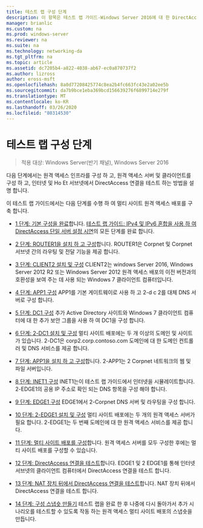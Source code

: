 ```yaml
---
title: 테스트 랩 구성 단계
description: 이 항목은 테스트 랩 가이드-Windows Server 2016에 대 한 DirectAccess 멀티 사이트 배포 시연의 일부입니다.
manager: brianlic
ms.custom: na
ms.prod: windows-server
ms.reviewer: na
ms.suite: na
ms.technology: networking-da
ms.tgt_pltfrm: na
ms.topic: article
ms.assetid: dc7205b4-a822-4038-ab67-ec0a870737f2
ms.author: lizross
author: eross-msft
ms.openlocfilehash: 8a0d77208425774c8ea2b4fc663fc43e2a02ee5b
ms.sourcegitcommit: da7b9bce1eba369bcd156639276f6899714e279f
ms.translationtype: MT
ms.contentlocale: ko-KR
ms.lasthandoff: 03/26/2020
ms.locfileid: "80314530"
---
```

# <a name="steps-for-configuring-the-test-lab"></a>테스트 랩 구성 단계

>적용 대상: Windows Server(반기 채널), Windows Server 2016

다음 단계에서는 원격 액세스 인프라를 구성 하 고, 원격 액세스 서버 및 클라이언트를 구성 하 고, 인터넷 및 Ho Et 서브넷에서 DirectAccess 연결을 테스트 하는 방법을 설명 합니다.  
  
이 테스트 랩 가이드에서는 다음 단계를 수행 하 여 멀티 사이트 원격 액세스 배포를 구축 합니다.  
  
-   [1 단계: 기본 구성을 완료](assetId:///9eb4a9ba-9118-4ea3-8963-e643ec81c3ed)합니다. [테스트 랩 가이드: IPv4 및 IPv6 혼합을 사용 하 여 DirectAccess 단일 서버 설정 시연](https://go.microsoft.com/fwlink/p/?LinkId=237004)의 모든 단계를 완료 합니다.  
  
-   [2 단계: ROUTER1을 설치 하 고 구성](assetId:///e4b1a298-d5b0-410e-970b-c5358a9378f9)합니다. ROUTER1은 Corpnet 및 Corpnet 서브넷 간의 라우팅 및 전달 기능을 제공 합니다.  
  
-   [3 단계: CLIENT2 설치 및 구성](assetId:///6cbee1b5-f6f6-443f-8fa9-31cc5c05a0ee) CLIENT2는 windows Server 2016, Windows Server 2012 R2 또는 Windows Server 2012 원격 액세스 배포의 이전 버전과의 호환성을 보여 주는 데 사용 되는 Windows 7 클라이언트 컴퓨터입니다.  
  
-   [4 단계: APP1 구성](assetId:///a0ee655e-c01e-4bf3-a7b3-064e9614f810) APP1를 기본 게이트웨이로 사용 하 고 2-d c 2를 대체 DNS 서버로 구성 합니다.  
  
-   [5 단계: DC1 구성](assetId:///205ca795-93ce-4e53-aa6b-b44c87f0e14a) 추가 Active Directory 사이트와 Windows 7 클라이언트 컴퓨터에 대 한 추가 보안 그룹을 사용 하 여 DC1을 구성 합니다.  
  
-   [6 단계: 2-DC1 설치 및 구성](assetId:///16752f61-edbf-4ff4-9d7a-e2077b66a127) 멀티 사이트 배포에는 두 개 이상의 도메인 및 사이트가 있습니다. 2-DC1은 corp2.corp.contoso.com 도메인에 대 한 도메인 컨트롤러 및 DNS 서비스를 제공 합니다.  
  
-   [7 단계: APP1을 설치 하 고 구성](assetId:///7d04b54e-590a-4d33-9766-415789859f29)합니다. 2-APP1는 2 Corpnet 네트워크의 웹 및 파일 서버입니다.  
  
-   [8 단계: INET1 구성](assetId:///8ecc0b63-8626-4939-8d26-3d51d051d231) INET1는이 테스트 랩 가이드에서 인터넷을 시뮬레이트합니다. 2-EDGE1의 공용 IP 주소로 확인 되는 DNS 항목을 구성 해야 합니다.  
  
-   [9 단계: EDGE1 구성](assetId:///562744dc-30f6-42fa-bd5f-60a013b2179e) EDGE1에서 2-Corpnet DNS 서버 및 라우팅을 구성 합니다.  
  
-   [10 단계: 2-EDGE1 설치 및 구성](assetId:///1938c4f3-ca96-475d-9f2e-6bea3b7a4130) 멀티 사이트 배포에는 두 개의 원격 액세스 서버가 필요 합니다. 2-EDGE1는 두 번째 도메인에 대 한 원격 액세스 서비스를 제공 합니다.  
  
-   [11 단계: 멀티 사이트 배포를 구성](assetId:///537e4b68-043f-49c9-94d8-15ce8c4b18e2)합니다. 원격 액세스 서버를 모두 구성한 후에는 멀티 사이트 배포를 구성할 수 있습니다.  
  
-   [12 단계: DirectAccess 연결을 테스트](assetId:///aa293b5d-4b6f-4004-95f3-0ab54804b15c)합니다. EDGE1 및 2 EDGE1를 통해 인터넷 서브넷의 클라이언트 컴퓨터에서 DirectAccess 연결을 테스트 합니다.  
  
-   [13 단계: NAT 장치 뒤에서 DirectAccess 연결을 테스트](assetId:///41f8195b-00a1-4991-9db8-3703514dbe0c)합니다. NAT 장치 뒤에서 DirectAccess 연결을 테스트 합니다.  
  
-   [14 단계: 구성 스냅숏 만들기](assetId:///7b56d5c9-c334-463e-9e29-d652ca110d84) 테스트 랩을 완료 한 후 나중에 다시 돌아가서 추가 시나리오를 테스트할 수 있도록 작동 하는 원격 액세스 멀티 사이트 배포의 스냅숏을 만듭니다.  
  



